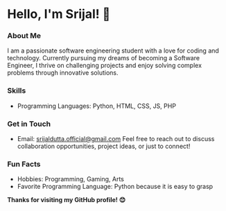 # Hello, I'm Srijal! 👋

### About Me
I am a passionate software engineering student with a love for coding and technology. Currently pursuing my dreams of becoming a Software Engineer, I thrive on challenging projects and enjoy solving complex problems through innovative solutions.

### Skills
- Programming Languages: Python, HTML, CSS, JS, PHP

<!---### Projects
Here are a few projects I'm proud of:
1. **[Project Name](link)** - Brief description
2. **[Project Name](link)** - Brief description
3. **[Project Name](link)** - Brief description --->

### Get in Touch
- Email: [srijaldutta.official@gmail.com](mailto:srijaldutta.official+git_hub_connect@gmail.com)
Feel free to reach out to discuss collaboration opportunities, project ideas, or just to connect!

### Fun Facts
- Hobbies: Programming, Gaming, Arts
- Favorite Programming Language: Python because it is easy to grasp

**Thanks for visiting my GitHub profile! 😊**


<!---
SCodez1467/SCodez1467 is a ✨ special ✨ repository because its `README.md` (this file) appears on your GitHub profile.
You can click the Preview link to take a look at your changes.
--->

